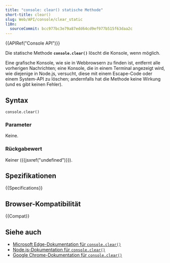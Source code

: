 ```yaml
---
title: "console: clear() statische Methode"
short-title: clear()
slug: Web/API/console/clear_static
l10n:
  sourceCommit: bcc977bc3e79a87edd64cd9ef977b515f63daa2c
---
```


{{APIRef("Console API")}}

Die statische Methode **`console.clear()`** löscht die Konsole, wenn möglich.

Eine grafische Konsole, wie sie in Webbrowsern zu finden ist, entfernt alle vorherigen Nachrichten; eine Konsole, die in einem Terminal angezeigt wird, wie diejenige in Node.js, versucht, diese mit einem Escape-Code oder einem System-API zu löschen; andernfalls hat die Methode keine Wirkung (und es gibt keinen Fehler).

## Syntax

```js-nolint
console.clear()
```

### Parameter

Keine.

### Rückgabewert

Keiner ({{jsxref("undefined")}}).

## Spezifikationen

{{Specifications}}

## Browser-Kompatibilität

{{Compat}}

## Siehe auch

- [Microsoft Edge-Dokumentation für `console.clear()`](https://learn.microsoft.com/en-us/microsoft-edge/devtools/console/api#clear)
- [Node.js-Dokumentation für `console.clear()`](https://nodejs.org/docs/latest/api/console.html#consoleclear)
- [Google Chrome-Dokumentation für `console.clear()`](https://developer.chrome.com/docs/devtools/console/api/#clear)
